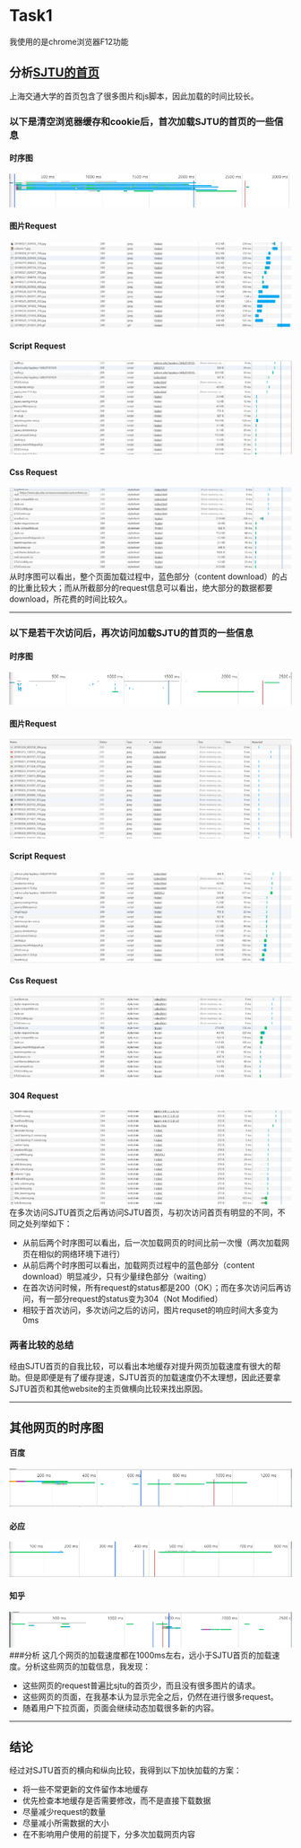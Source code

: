 # Task1
我使用的是chrome浏览器F12功能
## 分析[SJTU的首页](https://www.sjtu.edu.cn/)
上海交通大学的首页包含了很多图片和js脚本，因此加载的时间比较长。
### 以下是清空浏览器缓存和cookie后，首次加载SJTU的首页的一些信息
#### 时序图
![image](firstLoad.png)
#### 图片Request
![image](firstLoadImg.png)
#### Script Request
![image](firstLoadScript.png)
#### Css Request
![image](fisrtLoadCss.png)
从时序图可以看出，整个页面加载过程中，蓝色部分（content download）的占的比重比较大；而从所截部分的request信息可以看出，绝大部分的数据都要download，所花费的时间比较久。

---------

### 以下是若干次访问后，再次访问加载SJTU的首页的一些信息
#### 时序图
![image](secondLoad.png)
#### 图片Request
![image](secondLoadImg.png)
#### Script Request
![image](secondLoadScript.png)
#### Css Request
![image](secondLoadCss.png)
#### 304 Request
![image](secondLoad304.png)
在多次访问SJTU首页之后再访问SJTU首页，与初次访问首页有明显的不同，不同之处列举如下：
- 从前后两个时序图可以看出，后一次加载网页的时间比前一次慢（两次加载网页在相似的网络环境下进行）
- 从前后两个时序图可以看出，加载网页过程中的蓝色部分（content download）明显减少，只有少量绿色部分（waiting）
- 在首次访问时候，所有request的status都是200（OK）；而在多次访问后再访问，有一部分request的status变为304（Not Modified）
- 相较于首次访问，多次访问之后的访问，图片requset的响应时间大多变为0ms
### 两者比较的总结
经由SJTU首页的自我比较，可以看出本地缓存对提升网页加载速度有很大的帮助。但是即便是有了缓存提速，SJTU首页的加载速度仍不太理想，因此还要拿SJTU首页和其他website的主页做横向比较来找出原因。

---------

## 其他网页的时序图
#### 百度
![image](baidu.png)
#### 必应
![image](bing.png)
#### 知乎
![image](zhihu.png)
###分析
这几个网页的加载速度都在1000ms左右，远小于SJTU首页的加载速度。分析这些网页的加载信息，我发现：
- 这些网页的request普遍比sjtu的首页少，而且没有很多图片的请求。
- 这些网页的页面，在我基本认为显示完全之后，仍然在进行很多request。
- 随着用户下拉页面，页面会继续动态加载很多新的内容。

---------

## 结论
经过对SJTU首页的横向和纵向比较，我得到以下加快加载的方案：
- 将一些不常更新的文件留作本地缓存
- 优先检查本地缓存是否需要修改，而不是直接下载数据
- 尽量减少request的数量
- 尽量减小所需数据的大小
- 在不影响用户使用的前提下，分多次加载网页内容
